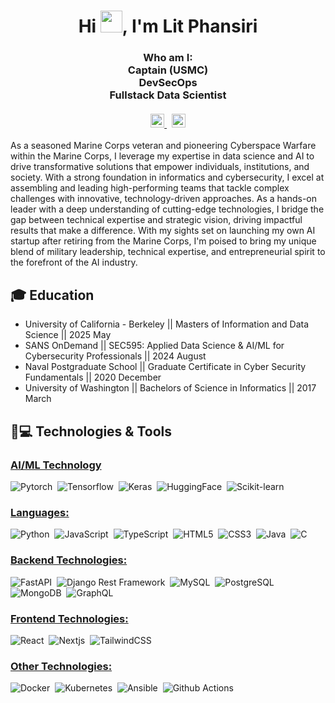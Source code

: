 <h1 align="center">Hi <img src="https://media.giphy.com/media/hvRJCLFzcasrR4ia7z/giphy.gif" width="35">, I'm Lit Phansiri</h1>
<h3 align="center">
  Who am I:  <br/>
  Captain (USMC)  <br/>
  DevSecOps <br/>
  Fullstack Data Scientist <br/> <br/>
  <a href="https://phansiri.com">
    <img src="https://img.shields.io/badge/website-phansiri.com-gold" alt="Portfolio" style="height:22px;">
  </a>&nbsp;
  <a href="https://www.linkedin.com/in/litthideth-phansiri-6b79b098/">
    <img src="https://img.shields.io/badge/connect-Linkedin-blue" alt="Portfolio" style="height:22px;">
  </a>
</h3>

As a seasoned Marine Corps veteran and pioneering Cyberspace Warfare within the Marine Corps, I leverage my expertise in data science and AI to drive transformative solutions that empower individuals, institutions, and society. With a strong foundation in informatics and cybersecurity, I excel at assembling and leading high-performing teams that tackle complex challenges with innovative, technology-driven approaches. As a hands-on leader with a deep understanding of cutting-edge technologies, I bridge the gap between technical expertise and strategic vision, driving impactful results that make a difference. With my sights set on launching my own AI startup after retiring from the Marine Corps, I'm poised to bring my unique blend of military leadership, technical expertise, and entrepreneurial spirit to the forefront of the AI industry.

## 🎓 Education

* University of California - Berkeley || Masters of Information and Data Science || 2025 May
* SANS OnDemand || SEC595: Applied Data Science & AI/ML for Cybersecurity Professionals || 2024 August
* Naval Postgraduate School || Graduate Certificate in Cyber Security Fundamentals || 2020 December
* University of Washington || Bachelors of Science in Informatics || 2017 March

## 🚀💻 Technologies & Tools

### <u> AI/ML Technology</u>

![Pytorch](https://img.shields.io/badge/PyTorch-EE4C2C?style=for-the-badge&logo=pytorch&logoColor=white)&nbsp;
![Tensorflow](https://img.shields.io/badge/TensorFlow-FF6F00?style=for-the-badge&logo=tensorflow&logoColor=white)&nbsp;
![Keras](https://img.shields.io/badge/Keras-FF0000?style=for-the-badge&logo=keras&logoColor=white)&nbsp;
![HuggingFace](https://img.shields.io/badge/-HuggingFace-FDEE21?style=for-the-badge&logo=HuggingFace&logoColor=black)&nbsp;
![Scikit-learn](https://img.shields.io/badge/scikitlearn-F7931E.svg?style=for-the-badge&logo=scikit-learn&logoColor=white)&nbsp;

### <u> Languages: </u>
  
![Python](https://img.shields.io/badge/python-3670A0?style=for-the-badge&logo=python&logoColor=ffdd54)&nbsp;
![JavaScript](https://img.shields.io/badge/javascript-%23323330.svg?style=for-the-badge&logo=javascript&logoColor=%23F7DF1E)&nbsp;
![TypeScript](https://img.shields.io/badge/typescript-%23007ACC.svg?style=for-the-badge&logo=typescript&logoColor=white)&nbsp;
![HTML5](https://img.shields.io/badge/html5-%23E34F26.svg?style=for-the-badge&logo=html5&logoColor=white)&nbsp;
![CSS3](https://img.shields.io/badge/css3-%231572B6.svg?style=for-the-badge&logo=css3&logoColor=white)&nbsp;
![Java](https://img.shields.io/badge/java-%23ED8B00.svg?style=for-the-badge&logo=openjdk&logoColor=white)&nbsp;
![C](https://img.shields.io/badge/c-%2300599C.svg?style=for-the-badge&logo=c&logoColor=white)&nbsp;

### <u> Backend Technologies: </u>

![FastAPI](https://img.shields.io/badge/fastapi-109989?style=for-the-badge&logo=FASTAPI&logoColor=white)&nbsp;
![Django Rest Framework](https://img.shields.io/badge/django%20rest-ff1709?style=for-the-badge&logo=django&logoColor=white)&nbsp;
![MySQL](https://img.shields.io/badge/mysql-4479A1.svg?style=for-the-badge&logo=mysql&logoColor=white)&nbsp;
![PostgreSQL](https://img.shields.io/badge/PostgreSQL-316192?style=for-the-badge&logo=postgresql&logoColor=white)&nbsp;
![MongoDB](https://img.shields.io/badge/MongoDB-%234ea94b.svg?style=for-the-badge&logo=mongodb&logoColor=white)&nbsp;
![GraphQL](https://img.shields.io/badge/-GraphQL-E10098?style=for-the-badge&logo=graphql&logoColor=white)&nbsp;

### <u> Frontend Technologies: </u>

![React](https://img.shields.io/badge/react-%2320232a.svg?style=for-the-badge&logo=react&logoColor=%2361DAFB)&nbsp;
![Nextjs](https://img.shields.io/badge/Next.js-000000.svg?style=for-the-badge&logo=nextdotjs&logoColor=white)&nbsp;
![TailwindCSS](https://img.shields.io/badge/tailwindcss-%2338B2AC.svg?style=for-the-badge&logo=tailwind-css&logoColor=white)&nbsp;

### <u> Other Technologies: </u>

![Docker](https://img.shields.io/badge/Docker-2CA5E0?style=for-the-badge&logo=docker&logoColor=white)&nbsp;
![Kubernetes](https://img.shields.io/badge/Kubernetes-326CE5.svg?style=for-the-badge&logo=Kubernetes&logoColor=white)&nbsp;
![Ansible](https://img.shields.io/badge/Ansible-EE0000.svg?style=for-the-badge&logo=Ansible&logoColor=white)&nbsp;
![Github Actions](https://img.shields.io/badge/GitHub%20Actions-2088FF.svg?style=for-the-badge&logo=GitHub-Actions&logoColor=white)&nbsp;
